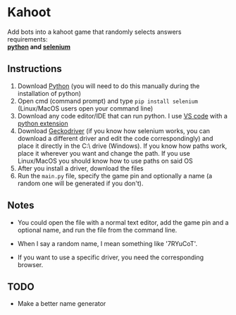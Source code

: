 # Kahoot
Add bots into a kahoot game that randomly selects answers  
requirements:\
**[python](https:\\www.python.org) and [selenium](https://pypi.org/project/selenium/)**

Instructions
------------------------------------------  
   1.  Download [Python](https://www.python.org/downloads/) (you will need to do this manually during the installation of python)
   2.  Open cmd (command prompt) and type `pip install selenium` (Linux/MacOS users open your command line)
   3.  Download any code editor/IDE that can run python. I use [VS code](https://code.visualstudio.com/) with a [python extension](https://code.visualstudio.com/docs/languages/python)  
   4.  Download [Geckodriver](https://github.com/mozilla/geckodriver/releases) (if you know how selenium works, you can download a different driver and edit the code correspondingly) and place it directly in the C:\ drive (Windows). If you know how paths work, place it wherever you want and change the path. If you use Linux/MacOS you should know how to use paths on said OS
   5.  After you install a driver, download the files
   8.  Run the `main.py` file, specify the game pin and optionally a name (a random one will be generated if you don't). 

Notes
------------------------------------------  

 - You could open the file with a normal text editor, add the game pin and a optional name, and run the file from the command line.

 - When I say a random name, I mean something like '7RYuCoT'.

 - If you want to use a specific driver, you need the corresponding browser.


TODO
------------------------------------------

 - Make a better name generator
